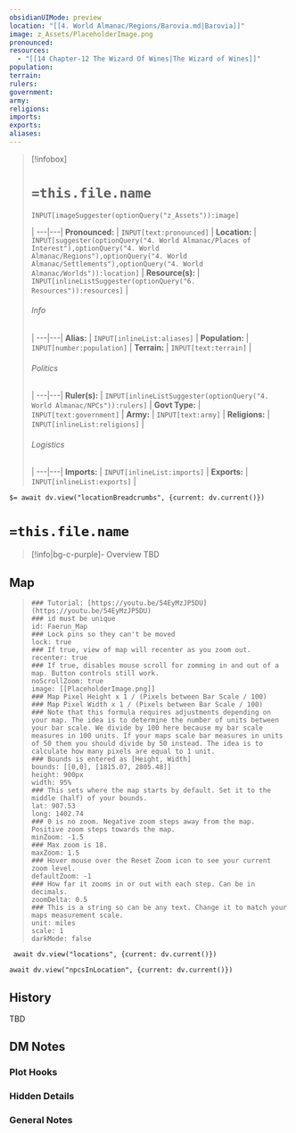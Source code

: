 ```yaml
---
obsidianUIMode: preview
location: "[[4. World Almanac/Regions/Barovia.md|Barovia]]"
image: z_Assets/PlaceholderImage.png
pronounced: 
resources:
  - "[[14 Chapter-12 The Wizard Of Wines|The Wizard of Wines]]"
population: 
terrain: 
rulers: 
government: 
army: 
religions: 
imports: 
exports: 
aliases:
---
```

> [!infobox]
> # `=this.file.name`
> ```meta-bind
> INPUT[imageSuggester(optionQuery("z_Assets")):image]
> ```
>  |
> ---|---|
> **Pronounced:** | `INPUT[text:pronounced]` |
> **Location:** | `INPUT[suggester(optionQuery("4. World Almanac/Places of Interest"),optionQuery("4. World Almanac/Regions"),optionQuery("4. World Almanac/Settlements"),optionQuery("4. World Almanac/Worlds")):location]` |
> **Resource(s):** | `INPUT[inlineListSuggester(optionQuery("6. Resources")):resources]` |
> ###### Info
>  |
> ---|---|
> **Alias:** | `INPUT[inlineList:aliases]` |
> **Population:** | `INPUT[number:population]` |
> **Terrain:** | `INPUT[text:terrain]` |
> ###### Politics
>  |
> ---|---|
> **Ruler(s):** | `INPUT[inlineListSuggester(optionQuery("4. World Almanac/NPCs")):rulers]` |
> **Govt Type:** | `INPUT[text:government]` |
> **Army:** | `INPUT[text:army]` |
> **Religions:** | `INPUT[inlineList:religions]` |
> ###### Logistics
>  |
> ---|---|
> **Imports:** | `INPUT[inlineList:imports]` |
> **Exports:** | `INPUT[inlineList:exports]` |

`$= await dv.view("locationBreadcrumbs", {current: dv.current()})`
# **`=this.file.name`**
> [!info|bg-c-purple]- Overview
TBD

## Map
> ```leaflet  
> ### Tutorial: [https://youtu.be/54EyMzJP5DU](https://youtu.be/54EyMzJP5DU)  
> ### id must be unique  
> id: Faerun_Map  
> ### Lock pins so they can't be moved  
> lock: true  
> ### If true, view of map will recenter as you zoom out.  
> recenter: true  
> ### If true, disables mouse scroll for zomming in and out of a map. Button controls still work.  
> noScrollZoom: true  
> image: [[PlaceholderImage.png]]
> ### Map Pixel Height x 1 / (Pixels between Bar Scale / 100)  
> ### Map Pixel Width x 1 / (Pixels between Bar Scale / 100)  
> ### Note that this formula requires adjustments depending on your map. The idea is to determine the number of units between your bar scale. We divide by 100 here because my bar scale measures in 100 units. If your maps scale bar measures in units of 50 them you should divide by 50 instead. The idea is to calculate how many pixels are equal to 1 unit.  
> ### Bounds is entered as [Height, Width]  
> bounds: [[0,0], [1815.07, 2805.48]]  
> height: 900px  
> width: 95%  
> ### This sets where the map starts by default. Set it to the middle (half) of your bounds.  
> lat: 907.53  
> long: 1402.74  
> ### 0 is no zoom. Negative zoom steps away from the map. Positive zoom steps towards the map.  
> minZoom: -1.5  
> ### Max zoom is 18.  
> maxZoom: 1.5  
> ### Hover mouse over the Reset Zoom icon to see your current zoom level.  
> defaultZoom: -1  
> ### How far it zooms in or out with each step. Can be in decimals.  
> zoomDelta: 0.5  
> ### This is a string so can be any text. Change it to match your maps measurement scale.  
> unit: miles  
> scale: 1  
> darkMode: false  
> ```

```dataviewjs
 await dv.view("locations", {current: dv.current()})
```

```dataviewjs
await dv.view("npcsInLocation", {current: dv.current()})
```

## History
TBD

## DM Notes
### Plot Hooks


### Hidden Details


### General Notes
